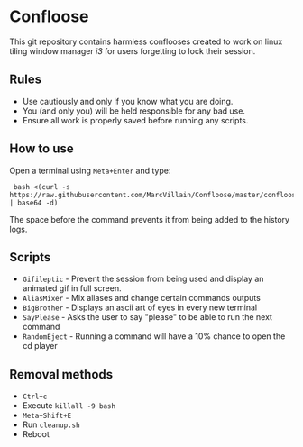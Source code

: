 # Confloose
This git repository contains harmless conflooses created to work on linux tiling window manager _i3_ for users forgetting to lock their session.

## Rules
- Use cautiously and only if you know what you are doing.
- You (and only you) will be held responsible for any bad use.
- Ensure all work is properly saved before running any scripts.

## How to use
Open a terminal using `Meta+Enter` and type:
```
 bash <(curl -s https://raw.githubusercontent.com/MarcVillain/Confloose/master/confloose_min.sh | base64 -d)
```
The space before the command prevents it from being added to the history logs.

## Scripts
- `Gifileptic` - Prevent the session from being used and display an animated gif in full screen.
- `AliasMixer` - Mix aliases and change certain commands outputs
- `BigBrother` - Displays an ascii art of eyes in every new terminal
- `SayPlease` - Asks the user to say "please" to be able to run the next command
- `RandomEject` - Running a command will have a 10% chance to open the cd player

## Removal methods
- `Ctrl+c`
- Execute `killall -9 bash`
- `Meta+Shift+E`
- Run `cleanup.sh`
- Reboot
